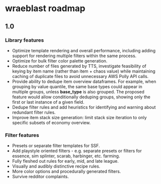 # wraeblast roadmap

## 1.0

### Library features

* Optimize template rendering and overall performance, including adding
  support for rendering multiple filters within the same process.
* Optimize for bulk filter color palette generation.
* Reduce number of files generated by TTS, investigate feasibility of
  keying by item name (rather than item + chaos value) while maintaining
  caching of duplicate files to avoid unnecessary AWS Polly API calls.
* Provide ability to dedupe item overview dataframes. For example, when
  grouping by value quantile, the same base types could appear in
  multiple groups, unless **base_type** is also grouped. The proposed
  feature would allow conditionally deduping groups, showing only the
  first or last instance of a given field.
* Dedupe filter rules and add heuristics for identifying and warning
  about redundant filter rules.
* Improve item stack size generation: limit stack size iteration to
  only specific subsets of economy overview.

### Filter features

* Presets or separate filter templates for SSF.
* Add playstyle oriented filters - e.g. separate presets or filters for
  essence, sim splinter, scarab, harbinger, etc. farming.
* Fully fleshed out rules for early, mid, and late league.
* Visually and audibly distinctive recipe rules.
* More color options and procedurally generated filters.
* Survive redditor complaints.
